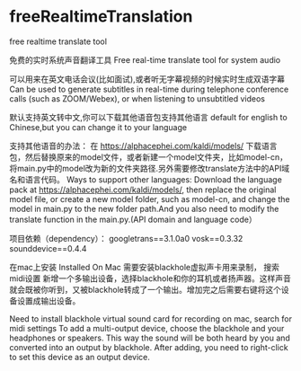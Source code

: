 # freeRealtimeTranslation
free realtime translate tool

免费的实时系统声音翻译工具
Free real-time translate tool for system audio

可以用来在英文电话会议(比如面试),或者听无字幕视频的时候实时生成双语字幕
Can be used to generate  subtitles in real-time during telephone conference calls (such as ZOOM/Webex), or when listening to unsubtitled videos

默认支持英文转中文,你可以下载其他语音包支持其他语言
default for english to Chinese,but you can change it to your language

支持其他语音的办法：
在 https://alphacephei.com/kaldi/models/ 下载语言包，然后替换原来的model文件，或者新建一个model文件夹，比如model-cn，将main.py中的model改为新的文件夹路径.另外需要修改translate方法中的API域名和语言代码。
Ways to support other languages:
Download the language pack at https://alphacephei.com/kaldi/models/, then replace the original model file, or create a new model folder, such as model-cn, and change the model in main.py to the new folder path.And you also need to modify the translate function in the main.py.(API domain and language code）


项目依赖（dependency）：
googletrans==3.1.0a0
vosk==0.3.32
sounddevice==0.4.4


在mac上安装
Installed On Mac
需要安装blackhole虚拟声卡用来录制，
搜索midi设置
新增一个多输出设备，选择blackhole和你的耳机或者扬声器。这样声音就会既被你听到，又被blackhole转成了一个输出。增加完之后需要右键将这个设备设置成输出设备。

Need to install blackhole virtual sound card for recording on mac,
search for midi settings 
To add a multi-output device, choose the blackhole and your headphones or speakers. This way the sound will be both heard by you and converted into an output by blackhole. After adding, you need to right-click to set this device as an output device.



